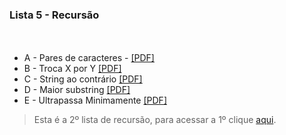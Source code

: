 ### Lista 5 - Recursão
ㅤ

* A - Pares de caracteres - [[PDF]](https://moj.naquadah.com.br/contests/bcr-EDA1-2022_2-lista5-recursao/conta-pares-string.pdf)
* B - Troca X por Y [[PDF]](https://moj.naquadah.com.br/contests/bcr-EDA1-2022_2-lista5-recursao/replaceXY.pdf)
* C - String ao contrário [[PDF]](https://moj.naquadah.com.br/contests/bcr-EDA1-2022_2-lista5-recursao/string-contrario.pdf)
* D - Maior substring [[PDF]](https://moj.naquadah.com.br/contests/bcr-EDA1-2022_2-lista5-recursao/largest-substring.pdf)
* E - Ultrapassa Minimamente [[PDF]](https://moj.naquadah.com.br/contests/bcr-EDA1-2022_2-lista5-recursao/ultrapassaminimamente.pdf)

> Esta é a 2º lista de recursão, para acessar a 1º clique [aqui](https://github.com/ananorberto/EDA1/tree/main/Lista%203%20-%20Recurs%C3%A3o).